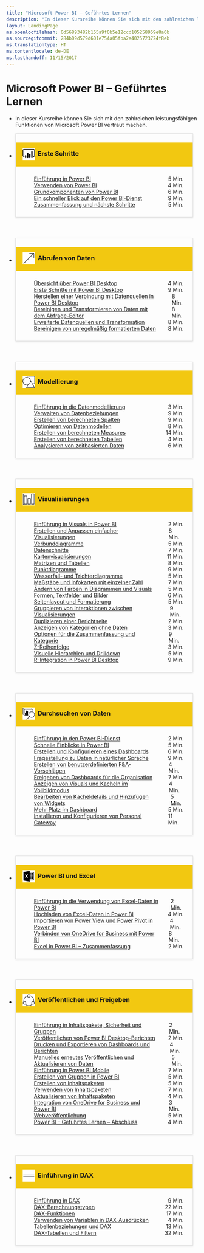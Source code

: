 ```yaml
---
title: "Microsoft Power BI – Geführtes Lernen"
description: "In dieser Kursreihe können Sie sich mit den zahlreichen leistungsfähigen Funktionen von Microsoft Power BI vertraut machen."
layout: LandingPage
ms.openlocfilehash: 0d56893482b155a9f0b5e12ccd105258959e8a6b
ms.sourcegitcommit: 284b09d579d601e754a05fba2a4025723724f8eb
ms.translationtype: HT
ms.contentlocale: de-DE
ms.lasthandoff: 11/15/2017
---
```

<div id="main" class="v2">
    <div class="container">
        <h1>Microsoft Power BI – Geführtes Lernen</h1>
        <ul id="databases" class="cardsL panelContent" style="display: block; margin: 0px;">
          <li class="fullSpan">
              <div class="container intro">
                  <p>In dieser Kursreihe können Sie sich mit den zahlreichen leistungsfähigen Funktionen von Microsoft Power BI vertraut machen.</p>
              </div>
          </li>
          <li>
            <div class="cardSize">
                <div class="cardPadding">
                  <div class="card" style="padding: 0 12px 54px 0;">
                      <div class="cardText" style="box-shadow: 0 2px 5px #e8e8e8; border: 1px solid #dbdbdb;">
                          <h3 class="bgdAccent1" style="padding: 8px; display: flex; background: #f2c811; font-weight: bold; border-bottom: 0; margin-bottom: 0; line-height: 42px">
                            <div class="cardImageOuter" style="margin: 0 8px 0 10px;">
                              <div class="cardImage" style="width: 32px;">
                                <img src="media/logo_power-bi.svg" alt="" data-linktype="absolute-path" class="x-hidden-focus" style="position: relative; top: 6px;">
                              </div>
                            </div>
Erste Schritte </h3>
                          <ul class="noBullet" style="margin: 24px;">
                              <li style="display: flex; justify-content: space-between;">
                                <a class="barLink" href="gettingstarted.yml#step-1">Einführung in Power BI</a>
                                <span style="margin-left: 32px; align-self: center;">5 Min.</span>
                              </li>
                              <li style="display: flex; justify-content: space-between;">
                                <a class="barLink" href="gettingstarted.yml#step-2">Verwenden von Power BI</a>
                                <span style="margin-left: 32px; align-self: center;">4 Min.</span>
                              </li>
                              <li style="display: flex; justify-content: space-between;">
                                <a class="barLink" href="gettingstarted.yml#step-3">Grundkomponenten von Power BI</a>
                                <span style="margin-left: 32px; align-self: center;">6 Min.</span>
                              </li>
                              <li style="display: flex; justify-content: space-between;">
                                <a class="barLink" href="gettingstarted.yml#step-4">Ein schneller Blick auf den Power BI-Dienst</a>
                                <span style="margin-left: 32px; align-self: center;">9 Min.</span>
                              </li>
                              <li style="display: flex; justify-content: space-between;">
                                <a class="barLink" href="gettingstarted.yml#step-5">Zusammenfassung und nächste Schritte</a>
                                <span style="margin-left: 32px; align-self: center;">5 Min.</span>
                              </li>
                          </ul>
                      </div>
                    </div>
                </div>
            </div>
          </li>
          <li>
            <div class="cardSize">
                <div class="cardPadding">
                  <div class="card" style="padding: 0 12px 54px 0;">
                      <div class="cardText" style="box-shadow: 0 2px 5px #e8e8e8; border: 1px solid #dbdbdb;">
                          <h3 class="bgdAccent1" style="padding: 8px; display: flex; background: #f2c811; font-weight: bold; border-bottom: 0; margin-bottom: 0; line-height: 42px">
                            <div class="cardImageOuter" style="margin: 0 8px 0 10px;">
                              <div class="cardImage" style="width: 32px;">
                                <img src="media/pbi-getting-data.svg" alt="" data-linktype="absolute-path" class="x-hidden-focus" style="position: relative; top: 6px;">
                              </div>
                            </div>
Abrufen von Daten </h3>
                          <ul class="noBullet" style="margin: 24px;">
                              <li style="display: flex; justify-content: space-between;">
                                <a class="barLink" href="gettingdata.yml#step-1">Übersicht über Power BI Desktop</a>
                                <span style="margin-left: 32px; align-self: center;">4 Min.</span>
                              </li>
                              <li style="display: flex; justify-content: space-between;">
                                <a class="barLink" href="gettingdata.yml#step-2">Erste Schritte mit Power BI Desktop</a>
                                <span style="margin-left: 32px; align-self: center;">9 Min.</span>
                              </li>
                              <li style="display: flex; justify-content: space-between;">
                                <a class="barLink" href="gettingdata.yml#step-3">Herstellen einer Verbindung mit Datenquellen in Power BI Desktop</a>
                                <span style="margin-left: 32px; align-self: center;">8 Min.</span>
                              </li>
                              <li style="display: flex; justify-content: space-between;">
                                <a class="barLink" href="gettingdata.yml#step-4">Bereinigen und Transformieren von Daten mit dem Abfrage-Editor</a>
                                <span style="margin-left: 32px; align-self: center;">8 Min.</span>
                              </li>
                              <li style="display: flex; justify-content: space-between;">
                                <a class="barLink" href="gettingdata.yml#step-5">Erweiterte Datenquellen und Transformation</a>
                                <span style="margin-left: 32px; align-self: center;">8 Min.</span>
                              </li>
                              <li style="display: flex; justify-content: space-between;">
                                <a class="barLink" href="gettingdata.yml#step-6">Bereinigen von unregelmäßig formatierten Daten</a>
                                <span style="margin-left: 32px; align-self: center;">8 Min.</span>
                              </li>
                          </ul>
                      </div>
                    </div>
                </div>
            </div>
          </li>
          <li>
            <div class="cardSize">
                <div class="cardPadding">
                  <div class="card" style="padding: 0 12px 54px 0;">
                      <div class="cardText" style="box-shadow: 0 2px 5px #e8e8e8; border: 1px solid #dbdbdb;">
                          <h3 class="bgdAccent1" style="padding: 8px; display: flex; background: #f2c811; font-weight: bold; border-bottom: 0; margin-bottom: 0; line-height: 42px">
                            <div class="cardImageOuter" style="margin: 0 8px 0 10px;">
                              <div class="cardImage" style="width: 32px;">
                                <img src="media/pbi-modeling.svg" alt="" data-linktype="absolute-path" class="x-hidden-focus" style="position: relative; top: 6px;">
                              </div>
                            </div>
Modellierung </h3>
                          <ul class="noBullet" style="margin: 24px;">
                              <li style="display: flex; justify-content: space-between;">
                                <a class="barLink" href="modeling.yml#step-1">Einführung in die Datenmodellierung</a>
                                <span style="margin-left: 32px; align-self: center;">3 Min.</span>
                              </li>
                              <li style="display: flex; justify-content: space-between;">
                                <a class="barLink" href="modeling.yml#step-2">Verwalten von Datenbeziehungen</a>
                                <span style="margin-left: 32px; align-self: center;">9 Min.</span>
                              </li>
                              <li style="display: flex; justify-content: space-between;">
                                <a class="barLink" href="modeling.yml#step-3">Erstellen von berechneten Spalten</a>
                                <span style="margin-left: 32px; align-self: center;">9 Min.</span>
                              </li>
                              <li style="display: flex; justify-content: space-between;">
                                <a class="barLink" href="modeling.yml#step-4">Optimieren von Datenmodellen</a>
                                <span style="margin-left: 32px; align-self: center;">8 Min.</span>
                              </li>
                              <li style="display: flex; justify-content: space-between;">
                                <a class="barLink" href="modeling.yml#step-5">Erstellen von berechneten Measures</a>
                                <span style="margin-left: 32px; align-self: center;">14 Min.</span>
                              </li>
                              <li style="display: flex; justify-content: space-between;">
                                <a class="barLink" href="modeling.yml#step-6">Erstellen von berechneten Tabellen</a>
                                <span style="margin-left: 32px; align-self: center;">4 Min.</span>
                              </li>
                              <li style="display: flex; justify-content: space-between;">
                                <a class="barLink" href="modeling.yml#step-7">Analysieren von zeitbasierten Daten</a>
                                <span style="margin-left: 32px; align-self: center;">6 Min.</span>
                              </li>
                          </ul>
                      </div>
                    </div>
                </div>
            </div>
          </li>
          <li>
            <div class="cardSize">
                <div class="cardPadding">
                  <div class="card" style="padding: 0 12px 54px 0;">
                      <div class="cardText" style="box-shadow: 0 2px 5px #e8e8e8; border: 1px solid #dbdbdb;">
                          <h3 class="bgdAccent1" style="padding: 8px; display: flex; background: #f2c811; font-weight: bold; border-bottom: 0; margin-bottom: 0; line-height: 42px">
                            <div class="cardImageOuter" style="margin: 0 8px 0 10px;">
                              <div class="cardImage" style="width: 32px;">
                                <img src="media/pbi-visualizations.svg" alt="" data-linktype="absolute-path" class="x-hidden-focus" style="position: relative; top: 6px;">
                              </div>
                            </div>
Visualisierungen </h3>
                          <ul class="noBullet" style="margin: 24px;">
                              <li style="display: flex; justify-content: space-between;">
                                <a class="barLink" href="visualizations.yml#step-1">Einführung in Visuals in Power BI</a>
                                <span style="margin-left: 32px; align-self: center;">2 Min.</span>
                              </li>
                              <li style="display: flex; justify-content: space-between;">
                                <a class="barLink" href="visualizations.yml#step-2">Erstellen und Anpassen einfacher Visualisierungen</a>
                                <span style="margin-left: 32px; align-self: center;">8 Min.</span>
                              </li>
                              <li style="display: flex; justify-content: space-between;">
                                <a class="barLink" href="visualizations.yml#step-3">Verbunddiagramme</a>
                                <span style="margin-left: 32px; align-self: center;">5 Min.</span>
                              </li>
                              <li style="display: flex; justify-content: space-between;">
                                <a class="barLink" href="visualizations.yml#step-4">Datenschnitte</a>
                                <span style="margin-left: 32px; align-self: center;">7 Min.</span>
                              </li>
                              <li style="display: flex; justify-content: space-between;">
                                <a class="barLink" href="visualizations.yml#step-5">Kartenvisualisierungen</a>
                                <span style="margin-left: 32px; align-self: center;">11 Min.</span>
                              </li>
                              <li style="display: flex; justify-content: space-between;">
                                <a class="barLink" href="visualizations.yml#step-6">Matrizen und Tabellen</a>
                                <span style="margin-left: 32px; align-self: center;">8 Min.</span>
                              </li>
                              <li style="display: flex; justify-content: space-between;">
                                <a class="barLink" href="visualizations.yml#step-7">Punktdiagramme</a>
                                <span style="margin-left: 32px; align-self: center;">9 Min.</span>
                              </li>
                              <li style="display: flex; justify-content: space-between;">
                                <a class="barLink" href="visualizations.yml#step-8">Wasserfall- und Trichterdiagramme</a>
                                <span style="margin-left: 32px; align-self: center;">5 Min.</span>
                              </li>
                              <li style="display: flex; justify-content: space-between;">
                                <a class="barLink" href="visualizations.yml#step-9">Maßstäbe und Infokarten mit einzelner Zahl</a>
                                <span style="margin-left: 32px; align-self: center;">7 Min.</span>
                              </li>
                              <li style="display: flex; justify-content: space-between;">
                                <a class="barLink" href="visualizations.yml#step-10">Ändern von Farben in Diagrammen und Visuals</a>
                                <span style="margin-left: 32px; align-self: center;">5 Min.</span>
                              </li>
                              <li style="display: flex; justify-content: space-between;">
                                <a class="barLink" href="visualizations.yml#step-11">Formen, Textfelder und Bilder</a>
                                <span style="margin-left: 32px; align-self: center;">6 Min.</span>
                              </li>
                              <li style="display: flex; justify-content: space-between;">
                                <a class="barLink" href="visualizations.yml#step-12">Seitenlayout und Formatierung</a>
                                <span style="margin-left: 32px; align-self: center;">5 Min.</span>
                              </li>
                              <li style="display: flex; justify-content: space-between;">
                                <a class="barLink" href="visualizations.yml#step-13">Gruppieren von Interaktionen zwischen Visualisierungen</a>
                                <span style="margin-left: 32px; align-self: center;">9 Min.</span>
                              </li>
                              <li style="display: flex; justify-content: space-between;">
                                <a class="barLink" href="visualizations.yml#step-14">Duplizieren einer Berichtseite</a>
                                <span style="margin-left: 32px; align-self: center;">2 Min.</span>
                              </li>
                              <li style="display: flex; justify-content: space-between;">
                                <a class="barLink" href="visualizations.yml#step-15">Anzeigen von Kategorien ohne Daten</a>
                                <span style="margin-left: 32px; align-self: center;">3 Min.</span>
                              </li>
                              <li style="display: flex; justify-content: space-between;">
                                <a class="barLink" href="visualizations.yml#step-16">Optionen für die Zusammenfassung und Kategorie</a>
                                <span style="margin-left: 32px; align-self: center;">9 Min.</span>
                              </li>
                              <li style="display: flex; justify-content: space-between;">
                                <a class="barLink" href="visualizations.yml#step-17">Z-Reihenfolge</a>
                                <span style="margin-left: 32px; align-self: center;">3 Min.</span>
                              </li>
                              <li style="display: flex; justify-content: space-between;">
                                <a class="barLink" href="visualizations.yml#step-18">Visuelle Hierarchien und Drilldown</a>
                                <span style="margin-left: 32px; align-self: center;">5 Min.</span>
                              </li>
                              <li style="display: flex; justify-content: space-between;">
                                <a class="barLink" href="visualizations.yml#step-19">R-Integration in Power BI Desktop</a>
                                <span style="margin-left: 32px; align-self: center;">9 Min.</span>
                              </li>
                          </ul>
                      </div>
                    </div>
                </div>
            </div>
          </li>
          <li>
            <div class="cardSize">
                <div class="cardPadding">
                  <div class="card" style="padding: 0 12px 54px 0;">
                      <div class="cardText" style="box-shadow: 0 2px 5px #e8e8e8; border: 1px solid #dbdbdb;">
                          <h3 class="bgdAccent1" style="padding: 8px; display: flex; background: #f2c811; font-weight: bold; border-bottom: 0; margin-bottom: 0; line-height: 42px">
                            <div class="cardImageOuter" style="margin: 0 8px 0 10px;">
                              <div class="cardImage" style="width: 32px;">
                                <img src="media/pbi-exploring-data.svg" alt="" data-linktype="absolute-path" class="x-hidden-focus" style="position: relative; top: 6px;">
                              </div>
                            </div>
Durchsuchen von Daten </h3>
                          <ul class="noBullet" style="margin: 24px;">
                              <li style="display: flex; justify-content: space-between;">
                                <a class="barLink" href="exploringdata.yml#step-1">Einführung in den Power BI-Dienst</a>
                                <span style="margin-left: 32px; align-self: center;">2 Min.</span>
                              </li>
                              <li style="display: flex; justify-content: space-between;">
                                <a class="barLink" href="exploringdata.yml#step-2">Schnelle Einblicke in Power BI</a>
                                <span style="margin-left: 32px; align-self: center;">5 Min.</span>
                              </li>
                              <li style="display: flex; justify-content: space-between;">
                                <a class="barLink" href="exploringdata.yml#step-3">Erstellen und Konfigurieren eines Dashboards</a>
                                <span style="margin-left: 32px; align-self: center;">6 Min.</span>
                              </li>
                              <li style="display: flex; justify-content: space-between;">
                                <a class="barLink" href="exploringdata.yml#step-4">Fragestellung zu Daten in natürlicher Sprache</a>
                                <span style="margin-left: 32px; align-self: center;">9 Min.</span>
                              </li>
                              <li style="display: flex; justify-content: space-between;">
                                <a class="barLink" href="exploringdata.yml#step-5">Erstellen von benutzerdefinierten F&A-Vorschlägen</a>
                                <span style="margin-left: 32px; align-self: center;">4 Min.</span>
                              </li>
                              <li style="display: flex; justify-content: space-between;">
                                <a class="barLink" href="exploringdata.yml#step-6">Freigeben von Dashboards für die Organisation</a>
                                <span style="margin-left: 32px; align-self: center;">7 Min.</span>
                              </li>
                              <li style="display: flex; justify-content: space-between;">
                                <a class="barLink" href="exploringdata.yml#step-7">Anzeigen von Visuals und Kacheln im Vollbildmodus</a>
                                <span style="margin-left: 32px; align-self: center;">4 Min.</span>
                              </li>
                              <li style="display: flex; justify-content: space-between;">
                                <a class="barLink" href="exploringdata.yml#step-8">Bearbeiten von Kacheldetails und Hinzufügen von Widgets</a>
                                <span style="margin-left: 32px; align-self: center;">5 Min.</span>
                              </li>
                              <li style="display: flex; justify-content: space-between;">
                                <a class="barLink" href="exploringdata.yml#step-9">Mehr Platz im Dashboard</a>
                                <span style="margin-left: 32px; align-self: center;">5 Min.</span>
                              </li>
                              <li style="display: flex; justify-content: space-between;">
                                <a class="barLink" href="exploringdata.yml#step-10">Installieren und Konfigurieren von Personal Gateway</a>
                                <span style="margin-left: 32px; align-self: center;">11 Min.</span>
                              </li>
                          </ul>
                      </div>
                    </div>
                </div>
            </div>
          </li>
          <li>
            <div class="cardSize">
                <div class="cardPadding">
                  <div class="card" style="padding: 0 12px 54px 0;">
                      <div class="cardText" style="box-shadow: 0 2px 5px #e8e8e8; border: 1px solid #dbdbdb;">
                          <h3 class="bgdAccent1" style="padding: 8px; display: flex; background: #f2c811; font-weight: bold; border-bottom: 0; margin-bottom: 0; line-height: 42px">
                            <div class="cardImageOuter" style="margin: 0 8px 0 10px;">
                              <div class="cardImage" style="width: 32px;">
                                <img src="media/logo_excel-blk.svg" alt="" data-linktype="absolute-path" class="x-hidden-focus" style="position: relative; top: 6px;">
                              </div>
                            </div>
Power BI und Excel </h3>
                          <ul class="noBullet" style="margin: 24px;">
                              <li style="display: flex; justify-content: space-between;">
                                <a class="barLink" href="powerbiandexcel.yml#step-1">Einführung in die Verwendung von Excel-Daten in Power BI</a>
                                <span style="margin-left: 32px; align-self: center;">2 Min.</span>
                              </li>
                              <li style="display: flex; justify-content: space-between;">
                                <a class="barLink" href="powerbiandexcel.yml#step-2">Hochladen von Excel-Daten in Power BI</a>
                                <span style="margin-left: 32px; align-self: center;">4 Min.</span>
                              </li>
                              <li style="display: flex; justify-content: space-between;">
                                <a class="barLink" href="powerbiandexcel.yml#step-3">Importieren von Power View und Power Pivot in Power BI</a>
                                <span style="margin-left: 32px; align-self: center;">4 Min.</span>
                              </li>
                              <li style="display: flex; justify-content: space-between;">
                                <a class="barLink" href="powerbiandexcel.yml#step-4">Verbinden von OneDrive for Business mit Power BI</a>
                                <span style="margin-left: 32px; align-self: center;">8 Min.</span>
                              </li>
                              <li style="display: flex; justify-content: space-between;">
                                <a class="barLink" href="powerbiandexcel.yml#step-5">Excel in Power BI – Zusammenfassung</a>
                                <span style="margin-left: 32px; align-self: center;">2 Min.</span>
                              </li>
                          </ul>
                      </div>
                    </div>
                </div>
            </div>
          </li>
          <li>
            <div class="cardSize">
                <div class="cardPadding">
                  <div class="card" style="padding: 0 12px 54px 0;">
                      <div class="cardText" style="box-shadow: 0 2px 5px #e8e8e8; border: 1px solid #dbdbdb;">
                          <h3 class="bgdAccent1" style="padding: 8px; display: flex; background: #f2c811; font-weight: bold; border-bottom: 0; margin-bottom: 0; line-height: 42px">
                            <div class="cardImageOuter" style="margin: 0 8px 0 10px;">
                              <div class="cardImage" style="width: 32px;">
                                <img src="media/pbi-pub-sharing.svg" alt="" data-linktype="absolute-path" class="x-hidden-focus" style="position: relative; top: 6px;">
                              </div>
                            </div>
Veröffentlichen und Freigeben </h3>
                          <ul class="noBullet" style="margin: 24px;">
                              <li style="display: flex; justify-content: space-between;">
                                <a class="barLink" href="publishingandsharing.yml#step-1">Einführung in Inhaltspakete, Sicherheit und Gruppen</a>
                                <span style="margin-left: 32px; align-self: center;">2 Min.</span>
                              </li>
                              <li style="display: flex; justify-content: space-between;">
                                <a class="barLink" href="publishingandsharing.yml#step-2">Veröffentlichen von Power BI Desktop-Berichten</a>
                                <span style="margin-left: 32px; align-self: center;">2 Min.</span>
                              </li>
                              <li style="display: flex; justify-content: space-between;">
                                <a class="barLink" href="publishingandsharing.yml#step-3">Drucken und Exportieren von Dashboards und Berichten</a>
                                <span style="margin-left: 32px; align-self: center;">4 Min.</span>
                              </li>
                              <li style="display: flex; justify-content: space-between;">
                                <a class="barLink" href="publishingandsharing.yml#step-4">Manuelles erneutes Veröffentlichen und Aktualisieren von Daten</a>
                                <span style="margin-left: 32px; align-self: center;">5 Min.</span>
                              </li>
                              <li style="display: flex; justify-content: space-between;">
                                <a class="barLink" href="publishingandsharing.yml#step-5">Einführung in Power BI Mobile</a>
                                <span style="margin-left: 32px; align-self: center;">7 Min.</span>
                              </li>
                              <li style="display: flex; justify-content: space-between;">
                                <a class="barLink" href="publishingandsharing.yml#step-6">Erstellen von Gruppen in Power BI</a>
                                <span style="margin-left: 32px; align-self: center;">5 Min.</span>
                              </li>
                              <li style="display: flex; justify-content: space-between;">
                                <a class="barLink" href="publishingandsharing.yml#step-7">Erstellen von Inhaltspaketen</a>
                                <span style="margin-left: 32px; align-self: center;">5 Min.</span>
                              </li>
                              <li style="display: flex; justify-content: space-between;">
                                <a class="barLink" href="publishingandsharing.yml#step-8">Verwenden von Inhaltspaketen</a>
                                <span style="margin-left: 32px; align-self: center;">7 Min.</span>
                              </li>
                              <li style="display: flex; justify-content: space-between;">
                                <a class="barLink" href="publishingandsharing.yml#step-9">Aktualisieren von Inhaltspaketen</a>
                                <span style="margin-left: 32px; align-self: center;">4 Min.</span>
                              </li>
                              <li style="display: flex; justify-content: space-between;">
                                <a class="barLink" href="publishingandsharing.yml#step-10">Integration von OneDrive for Business und Power BI</a>
                                <span style="margin-left: 32px; align-self: center;">3 Min.</span>
                              </li>
                              <li style="display: flex; justify-content: space-between;">
                                <a class="barLink" href="publishingandsharing.yml#step-11">Webveröffentlichung</a>
                                <span style="margin-left: 32px; align-self: center;">5 Min.</span>
                              </li>
                              <li style="display: flex; justify-content: space-between;">
                                <a class="barLink" href="publishingandsharing.yml#step-12">Power BI – Geführtes Lernen – Abschluss</a>
                                <span style="margin-left: 32px; align-self: center;">4 Min.</span>
                              </li>
                          </ul>
                      </div>
                    </div>
                </div>
            </div>
          </li>
          <li>
            <div class="cardSize">
                <div class="cardPadding">
                  <div class="card" style="padding: 0 12px 54px 0;">
                      <div class="cardText" style="box-shadow: 0 2px 5px #e8e8e8; border: 1px solid #dbdbdb;">
                          <h3 class="bgdAccent1" style="padding: 8px; display: flex; background: #f2c811; font-weight: bold; border-bottom: 0; margin-bottom: 0; line-height: 42px">
                            <div class="cardImageOuter" style="margin: 0 8px 0 10px;">
                              <div class="cardImage" style="width: 32px;">
                                <img src="media/pbi-dax-intro.svg" alt="" data-linktype="absolute-path" class="x-hidden-focus" style="position: relative; top: 6px;">
                              </div>
                            </div>
Einführung in DAX </h3>
                          <ul class="noBullet" style="margin: 24px;">
                              <li style="display: flex; justify-content: space-between;">
                                <a class="barLink" href="introductiontodax.yml#step-1">Einführung in DAX</a>
                                <span style="margin-left: 32px; align-self: center;">9 Min.</span>
                              </li>
                              <li style="display: flex; justify-content: space-between;">
                                <a class="barLink" href="introductiontodax.yml#step-2">DAX-Berechnungstypen</a>
                                <span style="margin-left: 32px; align-self: center;">22 Min.</span>
                              </li>
                              <li style="display: flex; justify-content: space-between;">
                                <a class="barLink" href="introductiontodax.yml#step-3">DAX-Funktionen</a>
                                <span style="margin-left: 32px; align-self: center;">17 Min.</span>
                              </li>
                              <li style="display: flex; justify-content: space-between;">
                                <a class="barLink" href="introductiontodax.yml#step-4">Verwenden von Variablen in DAX-Ausdrücken</a>
                                <span style="margin-left: 32px; align-self: center;">4 Min.</span>
                              </li>
                              <li style="display: flex; justify-content: space-between;">
                                <a class="barLink" href="introductiontodax.yml#step-5">Tabellenbeziehungen und DAX</a>
                                <span style="margin-left: 32px; align-self: center;">13 Min.</span>
                              </li>
                              <li style="display: flex; justify-content: space-between;">
                                <a class="barLink" href="introductiontodax.yml#step-6">DAX-Tabellen und Filtern</a>
                                <span style="margin-left: 32px; align-self: center;">32 Min.</span>
                              </li>
                          </ul>
                      </div>
                    </div>
                </div>
            </div>
          </li>
      </ul>
    </div>
</div>